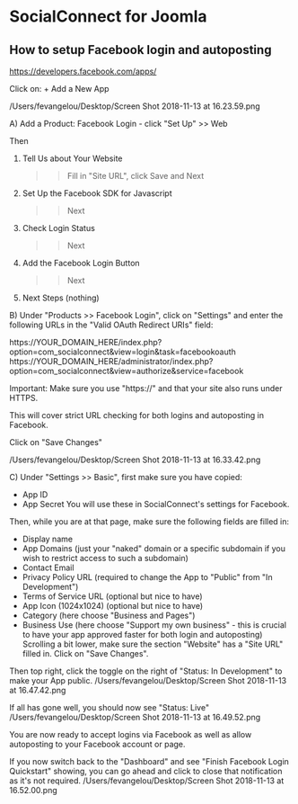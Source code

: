 # SocialConnect for Joomla

## How to setup Facebook login and autoposting

https://developers.facebook.com/apps/

Click on: + Add a New App

/Users/fevangelou/Desktop/Screen Shot 2018-11-13 at 16.23.59.png

A)
Add a Product: Facebook Login - click "Set Up" >> Web

Then

1. Tell Us about Your Website
	>> Fill in "Site URL", click Save and Next
2. Set Up the Facebook SDK for Javascript
	>> Next
3. Check Login Status
	>> Next
4. Add the Facebook Login Button
	>> Next
5. Next Steps
	(nothing)
	
B) Under "Products >> Facebook Login", click on "Settings" and enter the following URLs in the "Valid OAuth Redirect URIs" field:

https://YOUR\_DOMAIN\_HERE/index.php?option=com_socialconnect&view=login&task=facebookoauth
https://YOUR\_DOMAIN\_HERE/administrator/index.php?option=com_socialconnect&view=authorize&service=facebook

Important: Make sure you use "https://" and that your site also runs under HTTPS.

This will cover strict URL checking for both logins and autoposting in Facebook.

Click on "Save Changes"
	
/Users/fevangelou/Desktop/Screen Shot 2018-11-13 at 16.33.42.png


C) Under "Settings >> Basic", first make sure you have copied:
- App ID
- App Secret
You will use these in SocialConnect's settings for Facebook.

Then, while you are at that page, make sure the following fields are filled in:
- Display name
- App Domains (just your "naked" domain or a specific subdomain if you wish to restrict access to such a subdomain)
- Contact Email
- Privacy Policy URL (required to change the App to "Public" from "In Development")
- Terms of Service URL (optional but nice to have)
- App Icon (1024x1024) (optional but nice to have)
- Category (here choose "Business and Pages")
- Business Use (here choose "Support my own business" - this is crucial to have your app approved faster for both login and autoposting)
Scrolling a bit lower, make sure the section "Website" has a "Site URL" filled in.
Click on "Save Changes".

Then top right, click the toggle on the right of "Status: In Development" to make your App public.
/Users/fevangelou/Desktop/Screen Shot 2018-11-13 at 16.47.42.png

If all has gone well, you should now see "Status: Live"
/Users/fevangelou/Desktop/Screen Shot 2018-11-13 at 16.49.52.png

You are now ready to accept logins via Facebook as well as allow autoposting to your Facebook account or page.

If you now switch back to the "Dashboard" and see "Finish Facebook Login Quickstart" showing, you can go ahead and click to close that notification as it's not required.
/Users/fevangelou/Desktop/Screen Shot 2018-11-13 at 16.52.00.png
